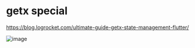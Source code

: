 # getx special

https://blog.logrocket.com/ultimate-guide-getx-state-management-flutter/

![image](https://user-images.githubusercontent.com/12442613/198514228-0af2a2e8-b538-47aa-b94e-cadf79b94b9a.png)

